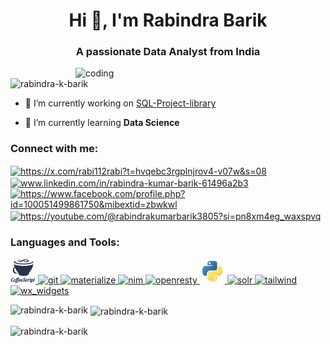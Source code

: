 
<h1 align="center">Hi 👋, I'm Rabindra Barik</h1>
<h3 align="center">A passionate Data Analyst from India</h3>

<img align="right" alt="coding" width="400" src="https://user-images.githubusercontent.com/55389276/140866485-8fb1c876-9a8f-4d6a-98dc-08c4981eaf70.gif">

<p align="left"> <img src="https://komarev.com/ghpvc/?username=rabindra-k-barik&label=Profile%20views&color=0e75b6&style=flat" alt="rabindra-k-barik" /> </p>

- 🔭 I’m currently working on [SQL-Project-library](https://github.com/Rabindra-K-Barik/SQL_Project_library)

- 🌱 I’m currently learning **Data Science**

<h3 align="left">Connect with me:</h3>
<p align="left">
<a href="https://twitter.com/https://x.com/rabi112rabi?t=hvqebc3rgplnjrov4-v07w&s=08" target="blank"><img align="center" src="https://raw.githubusercontent.com/rahuldkjain/github-profile-readme-generator/master/src/images/icons/Social/twitter.svg" alt="https://x.com/rabi112rabi?t=hvqebc3rgplnjrov4-v07w&s=08" height="30" width="40" /></a>
<a href="https://linkedin.com/in/www.linkedin.com/in/rabindra-kumar-barik-61496a2b3" target="blank"><img align="center" src="https://raw.githubusercontent.com/rahuldkjain/github-profile-readme-generator/master/src/images/icons/Social/linked-in-alt.svg" alt="www.linkedin.com/in/rabindra-kumar-barik-61496a2b3" height="30" width="40" /></a>
<a href="https://fb.com/https://www.facebook.com/profile.php?id=100051499861750&mibextid=zbwkwl" target="blank"><img align="center" src="https://raw.githubusercontent.com/rahuldkjain/github-profile-readme-generator/master/src/images/icons/Social/facebook.svg" alt="https://www.facebook.com/profile.php?id=100051499861750&mibextid=zbwkwl" height="30" width="40" /></a>
<a href="https://www.youtube.com/c/https://youtube.com/@rabindrakumarbarik3805?si=pn8xm4eg_waxspvq" target="blank"><img align="center" src="https://raw.githubusercontent.com/rahuldkjain/github-profile-readme-generator/master/src/images/icons/Social/youtube.svg" alt="https://youtube.com/@rabindrakumarbarik3805?si=pn8xm4eg_waxspvq" height="30" width="40" /></a>
</p>

<h3 align="left">Languages and Tools:</h3>
<p align="left"> <a href="https://offeescript.org" target="_blank" rel="noreferrer"> <img src="https://raw.githubusercontent.com/devicons/devicon/master/icons/coffeescript/coffeescript-original-wordmark.svg" alt="coffeescript" width="40" height="40"/> </a> <a href="https://git-scm.com/" target="_blank" rel="noreferrer"> <img src="https://www.vectorlogo.zone/logos/git-scm/git-scm-icon.svg" alt="git" width="40" height="40"/> </a> <a href="https://materializecss.com/" target="_blank" rel="noreferrer"> <img src="https://raw.githubusercontent.com/prplx/svg-logos/5585531d45d294869c4eaab4d7cf2e9c167710a9/svg/materialize.svg" alt="materialize" width="40" height="40"/> </a> <a href="https://nim-lang.org/" target="_blank" rel="noreferrer"> <img src="https://www.vectorlogo.zone/logos/nim-lang/nim-lang-icon.svg" alt="nim" width="40" height="40"/> </a> <a href="https://openresty.org/" target="_blank" rel="noreferrer"> <img src="https://openresty.org/images/logo.png" alt="openresty" width="40" height="40"/> </a> <a href="https://www.python.org" target="_blank" rel="noreferrer"> <img src="https://raw.githubusercontent.com/devicons/devicon/master/icons/python/python-original.svg" alt="python" width="40" height="40"/> </a> <a href="https://lucene.apache.org/solr/" target="_blank" rel="noreferrer"> <img src="https://www.vectorlogo.zone/logos/apache_solr/apache_solr-icon.svg" alt="solr" width="40" height="40"/> </a> <a href="https://tailwindcss.com/" target="_blank" rel="noreferrer"> <img src="https://www.vectorlogo.zone/logos/tailwindcss/tailwindcss-icon.svg" alt="tailwind" width="40" height="40"/> </a> <a href="https://www.wxwidgets.org/" target="_blank" rel="noreferrer"> <img src="https://upload.wikimedia.org/wikipedia/commons/b/bb/WxWidgets.svg" alt="wx_widgets" width="40" height="40"/> </a> </p>

<p><img align="left" src="https://github-readme-stats.vercel.app/api/top-langs?username=rabindra-k-barik&show_icons=true&locale=en&layout=compact" alt="rabindra-k-barik" /></p>

<p>&nbsp;<img align="center" src="https://github-readme-stats.vercel.app/api?username=rabindra-k-barik&show_icons=true&locale=en" alt="rabindra-k-barik" /></p>

<p><img align="center" src="https://github-readme-streak-stats.herokuapp.com/?user=rabindra-k-barik&" alt="rabindra-k-barik" /></p>

